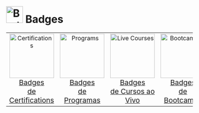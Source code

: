 <!-- # Badges -->
# <img src="https://raw.githubusercontent.com/Tarikul-Islam-Anik/Animated-Fluent-Emojis/master/Emojis/Objects/Military%20Medal.png" alt="Badge" width="45px"> Badges

<table align="center" width="100%" style="border: 0px solid transparent;">
  <tr style="border: none; width: 100%;">
    <td align="center" style="border: none;">
      <a href="./programas/">
        <!-- <img src="https://github.com/Tarikul-Islam-Anik/Animated-Fluent-Emojis/blob/master/Emojis/Travel%20and%20places/Globe%20with%20Meridians.png" alt="Programs" width="120px"> -->
        <img src="https://raw.githubusercontent.com/Tarikul-Islam-Anik/Animated-Fluent-Emojis/master/Emojis/Objects/Trophy.png" alt="Certifications" width="120px">
        <br><span style="font-size: 1.2em;">Badges<br>de Certifications</span>
      </a>
    </td>
    <td align="center" style="border: none;">
      <a href="./programas/">
        <!-- <img src="https://github.com/Tarikul-Islam-Anik/Animated-Fluent-Emojis/blob/master/Emojis/Travel%20and%20places/Globe%20with%20Meridians.png" alt="Programs" width="120px"> -->
        <img src="https://raw.githubusercontent.com/Tarikul-Islam-Anik/Animated-Fluent-Emojis/master/Emojis/Travel%20and%20places/Globe%20with%20Meridians.png" alt="Programs" width="120px">
        <br><span style="font-size: 1.2em;">Badges<br>de Programas</span>
      </a>
    </td>
    <td align="center" style="border: none;">
      <a href="./cursos_ao_vivo/">
        <!-- <img src="https://github.com/Tarikul-Islam-Anik/Animated-Fluent-Emojis/blob/master/Emojis/People/Man%20Teacher.png" alt="Live Courses" width="120px"> -->
        <img src="https://raw.githubusercontent.com/Tarikul-Islam-Anik/Animated-Fluent-Emojis/master/Emojis/People/Man%20Teacher.png" alt="Live Courses" width="120px">
        <br><span style="font-size: 1.2em;">Badges<br>de Cursos ao Vivo</span>
      </a>
    </td>
    <td align="center" style="border: none;">
      <a href="./bootcamps/">
        <!-- <img src="https://raw.githubusercontent.com/Tarikul-Islam-Anik/Animated-Fluent-Emojis/master/Emojis/Objects/Graduation%20Cap.png" alt="Bootcamps" width="120px"> -->
        <img src="https://raw.githubusercontent.com/Tarikul-Islam-Anik/Animated-Fluent-Emojis/master/Emojis/Objects/Graduation%20Cap.png" alt="Bootcamps" width="120px">
        <br><span style="font-size: 1.2em;">Badges<br>de Bootcamps</span>
      </a>
    </td>
    <td align="center" style="border: none;">
      <a href="./cursos_online/">
        <img src="https://raw.githubusercontent.com/Tarikul-Islam-Anik/Animated-Fluent-Emojis/master/Emojis/Objects/Laptop.png" alt="Online Courses" width="120px">
        <br><span style="font-size: 1.2em;">Badges<br>de Cursos Online</span>
      </a>
    </td>
    <td align="center" style="border: none;">
      <a href="./participacao_eventos/">
        <!-- <img src="https://github.com/Tarikul-Islam-Anik/Animated-Fluent-Emojis/blob/master/Emojis/Activities/Admission%20Tickets.png" alt="Events" width="120px"> -->
        <img src="https://raw.githubusercontent.com/Tarikul-Islam-Anik/Animated-Fluent-Emojis/master/Emojis/Activities/Admission%20Tickets.png" alt="Events" width="120px">
        <br><span style="font-size: 1.2em;">Badges<br>de Eventos</span>
      </a>
    </td>
  </tr>
</table>